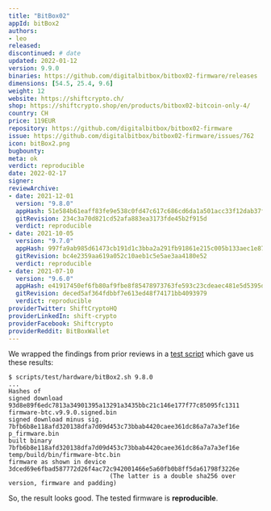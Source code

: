 ```yaml
---
title: "BitBox02"
appId: bitBox2
authors:
- leo
released: 
discontinued: # date
updated: 2022-01-12
version: 9.9.0
binaries: https://github.com/digitalbitbox/bitbox02-firmware/releases
dimensions: [54.5, 25.4, 9.6]
weight: 12
website: https://shiftcrypto.ch/
shop: https://shiftcrypto.shop/en/products/bitbox02-bitcoin-only-4/
country: CH
price: 119EUR
repository: https://github.com/digitalbitbox/bitbox02-firmware
issue: https://github.com/digitalbitbox/bitbox02-firmware/issues/762
icon: bitBox2.png
bugbounty: 
meta: ok
verdict: reproducible
date: 2022-02-17
signer: 
reviewArchive:
- date: 2021-12-01
  version: "9.8.0"
  appHash: 51e584b61eaff83fe9e538c0fd47c617c686cd6da1a501acc33f12dab37f627a
  gitRevision: 234c3a70d821cd52afa883ea3173fde45b2f915d
  verdict: reproducible
- date: 2021-10-05
  version: "9.7.0"
  appHash: 997fa9ab985d61473cb191d1c3bba2a291fb91861e215c005b133aec1e87d493
  gitRevision: bc4e2359aa619a052c10aeb1c5e5ae3aa4180e52
  verdict: reproducible
- date: 2021-07-10
  version: "9.6.0"
  appHash: e41917450ef6fb80af9fbe8f85478973763fe593c23cdeaec481e5d5395dd3b9
  gitRevision: deced5af364fdbbf7e613ed48f74171bb4093979
  verdict: reproducible
providerTwitter: ShiftCryptoHQ
providerLinkedIn: shift-crypto
providerFacebook: Shiftcrypto
providerReddit: BitBoxWallet
---
```



We wrapped the findings from prior reviews in a
[test script](https://gitlab.com/walletscrutiny/walletScrutinyCom/-/blob/master/scripts/test/hardware/bitBox2.sh)
which gave us these results:

```
$ scripts/test/hardware/bitBox2.sh 9.8.0
...
Hashes of
signed download             93d8e89f6edc7813a34901395a13291a3435bbc21c146e177f77c85095fc1311  firmware-btc.v9.9.0.signed.bin
signed download minus sig.  7bfb6b8e118afd320138dfa7d09d453c73bbab4420caee361dc86a7a7a3ef16e  p_firmware.bin
built binary                7bfb6b8e118afd320138dfa7d09d453c73bbab4420caee361dc86a7a7a3ef16e  temp/build/bin/firmware-btc.bin
firmware as shown in device 3dced69e6fbad587772d26f4ac72c942001466e5a60fb0b8ff5da61798f3226e
                            (The latter is a double sha256 over version, firmware and padding)
```

So, the result looks good. The tested firmware is **reproducible**.
